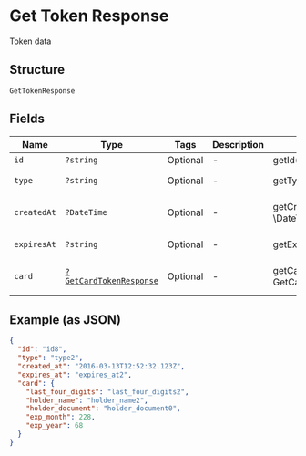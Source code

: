 
# Get Token Response

Token data

## Structure

`GetTokenResponse`

## Fields

| Name | Type | Tags | Description | Getter | Setter |
|  --- | --- | --- | --- | --- | --- |
| `id` | `?string` | Optional | - | getId(): ?string | setId(?string id): void |
| `type` | `?string` | Optional | - | getType(): ?string | setType(?string type): void |
| `createdAt` | `?DateTime` | Optional | - | getCreatedAt(): ?\DateTime | setCreatedAt(?\DateTime createdAt): void |
| `expiresAt` | `?string` | Optional | - | getExpiresAt(): ?string | setExpiresAt(?string expiresAt): void |
| `card` | [`?GetCardTokenResponse`](../../doc/models/get-card-token-response.md) | Optional | - | getCard(): ?GetCardTokenResponse | setCard(?GetCardTokenResponse card): void |

## Example (as JSON)

```json
{
  "id": "id8",
  "type": "type2",
  "created_at": "2016-03-13T12:52:32.123Z",
  "expires_at": "expires_at2",
  "card": {
    "last_four_digits": "last_four_digits2",
    "holder_name": "holder_name2",
    "holder_document": "holder_document0",
    "exp_month": 228,
    "exp_year": 68
  }
}
```

